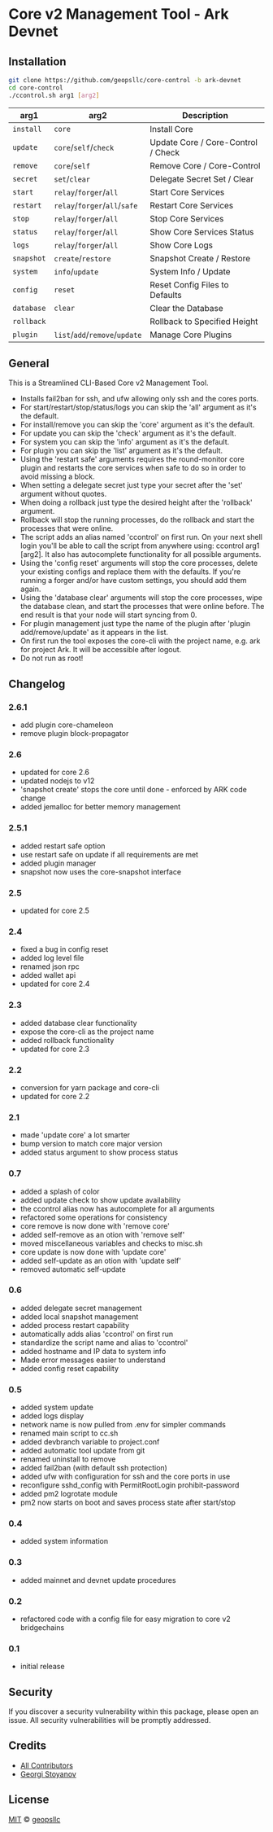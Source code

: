 # Core v2 Management Tool - Ark Devnet

## Installation

```sh
git clone https://github.com/geopsllc/core-control -b ark-devnet
cd core-control
./ccontrol.sh arg1 [arg2]
```

| arg1 | arg2 | Description |
| --- | --- | --- |
| `install` | `core` | Install Core |
| `update` | `core`/`self`/`check` | Update Core / Core-Control / Check |
| `remove` | `core`/`self` | Remove Core / Core-Control |
| `secret` | `set`/`clear` | Delegate Secret Set / Clear |
| `start` | `relay`/`forger`/`all` | Start Core Services |
| `restart` | `relay`/`forger`/`all`/`safe` | Restart Core Services |
| `stop` | `relay`/`forger`/`all` | Stop Core Services |
| `status` | `relay`/`forger`/`all` | Show Core Services Status |
| `logs` | `relay`/`forger`/`all` | Show Core Logs |
| `snapshot` | `create`/`restore` | Snapshot Create / Restore |
| `system` | `info`/`update` | System Info / Update |
| `config` | `reset` | Reset Config Files to Defaults |
| `database` | `clear` | Clear the Database |
| `rollback` | | Rollback to Specified Height |
| `plugin` | `list`/`add`/`remove`/`update` | Manage Core Plugins |

## General
This is a Streamlined CLI-Based Core v2 Management Tool. 
- Installs fail2ban for ssh, and ufw allowing only ssh and the cores ports.
- For start/restart/stop/status/logs you can skip the 'all' argument as it's the default.
- For install/remove you can skip the 'core' argument as it's the default.
- For update you can skip the 'check' argument as it's the default.
- For system you can skip the 'info' argument as it's the default.
- For plugin you can skip the 'list' argument as it's the default.
- Using the 'restart safe' arguments requires the round-monitor core plugin and restarts the core services when safe to do so in 
order to avoid missing a block.
- When setting a delegate secret just type your secret after the 'set' argument without quotes.
- When doing a rollback just type the desired height after the 'rollback' argument.
- Rollback will stop the running processes, do the rollback and start the processes that were online.
- The script adds an alias named 'ccontrol' on first run. On your next shell login you'll be able to call the script from anywhere
using: ccontrol arg1 [arg2]. It also has autocomplete functionality for all possible arguments.
- Using the 'config reset' arguments will stop the core processes, delete your existing configs and replace them with the defaults.
If you're running a forger and/or have custom settings, you should add them again.
- Using the 'database clear' arguments will stop the core processes, wipe the database clean, and start the processes that were online before.
The end result is that your node will start syncing from 0.
- For plugin management just type the name of the plugin after 'plugin add/remove/update' as it appears in the list.
- On first run the tool exposes the core-cli with the project name, e.g. ark for project Ark. It will be accessible after logout.
- Do not run as root!

## Changelog

### 2.6.1
- add plugin core-chameleon
- remove plugin block-propagator

### 2.6
- updated for core 2.6
- updated nodejs to v12
- 'snapshot create' stops the core until done - enforced by ARK code change
- added jemalloc for better memory management

### 2.5.1
- added restart safe option
- use restart safe on update if all requirements are met
- added plugin manager
- snapshot now uses the core-snapshot interface

### 2.5
- updated for core 2.5

### 2.4
- fixed a bug in config reset
- added log level file
- renamed json rpc
- added wallet api
- updated for core 2.4

### 2.3
- added database clear functionality
- expose the core-cli as the project name
- added rollback functionality
- updated for core 2.3

### 2.2
- conversion for yarn package and core-cli
- updated for core 2.2

### 2.1
- made 'update core' a lot smarter
- bump version to match core major version
- added status argument to show process status

### 0.7
- added a splash of color
- added update check to show update availability
- the ccontrol alias now has autocomplete for all arguments
- refactored some operations for consistency
- core remove is now done with 'remove core'
- added self-remove as an otion with 'remove self'
- moved miscellaneous variables and checks to misc.sh
- core update is now done with 'update core'
- added self-update as an otion with 'update self'
- removed automatic self-update

### 0.6
- added delegate secret management
- added local snapshot management
- added process restart capability
- automatically adds alias 'ccontrol' on first run
- standardize the script name and alias to 'ccontrol'
- added hostname and IP data to system info
- Made error messages easier to understand
- added config reset capability

### 0.5
- added system update
- added logs display
- network name is now pulled from .env for simpler commands
- renamed main script to cc.sh
- added devbranch variable to project.conf
- added automatic tool update from git
- renamed uninstall to remove
- added fail2ban (with default ssh protection)
- added ufw with configuration for ssh and the core ports in use
- reconfigure sshd_config with PermitRootLogin prohibit-password
- added pm2 logrotate module
- pm2 now starts on boot and saves process state after start/stop

### 0.4
- added system information

### 0.3
- added mainnet and devnet update procedures

### 0.2
- refactored code with a config file for easy migration to core v2 bridgechains

### 0.1
- initial release

## Security

If you discover a security vulnerability within this package, please open an issue. All security vulnerabilities will be promptly addressed.

## Credits

- [All Contributors](../../contributors)
- [Georgi Stoyanov](https://github.com/geopsllc)

## License

[MIT](LICENSE) © [geopsllc](https://github.com/geopsllc)
